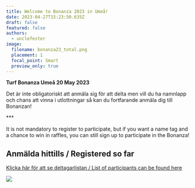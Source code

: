 ```yaml
---
title: Welcome to Bonanza 2023 in Umeå!
date: 2023-04-27T15:23:50.635Z
draft: false
featured: false
authors:
  - unclefester
image:
  filename: bonanza23_total.png
  placement: 1
  focal_point: Smart
  preview_only: true
---
```

**Turf Bonanza Umeå 20 May 2023**

Det är inte obligatoriskt att anmäla sig för att delta men vill du ha namnlapp och chans att vinna i utlottningar så kan du fortfarande anmäla dig till Bonanzan!

\*\**

It is not mandatory to register to participate, but if you want a name tag and a chance to win in raffles, you can still sign up to participate in the Bonanza!

## Anmälda hittills / Registered so far

[Klicka här för att se deltagarlistan / List of participants can be found here](https://docs.google.com/spreadsheets/d/1VIhZgbedoMJbFI9ZsoL57SHwHEBEObUaBkBBl_ETwOk/edit?usp=sharing)

![](bonanza23_total.png)
